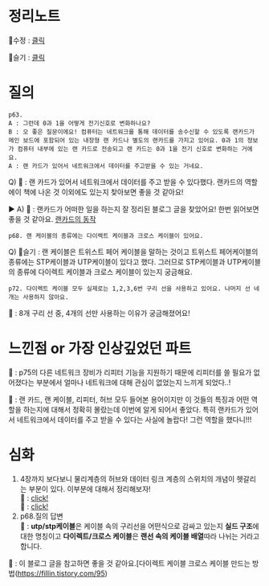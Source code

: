 # 정리노트
🐰수정 : [클릭](https://github.com/YunSuJeong/BOOK/blob/main/network/%EB%AA%A8%EB%91%90%EC%9D%98%20%EB%84%A4%ED%8A%B8%EC%9B%8C%ED%81%AC(Network%20for%20everyone)/chap3.%20%EB%AC%BC%EB%A6%AC%EA%B3%84%EC%B8%B5.md)

🍅슬기 : [클릭](https://github.com/seulgi7/Book-Log/blob/ced940b161bc3883afde427bb161f7845715f431/network/%EB%AA%A8%EB%91%90%EC%9D%98%EB%84%A4%ED%8A%B8%EC%9B%8C%ED%81%AC/3%EC%9E%A5-%EB%AC%BC%EB%A6%AC%EA%B3%84%EC%B8%B5%3A%EB%8D%B0%EC%9D%B4%ED%84%B0%EB%A5%BC%20%EC%A0%84%EA%B8%B0%20%EC%8B%A0%ED%98%B8%EB%A1%9C%20%EB%B3%80%ED%99%94%ED%95%98%EA%B8%B0.md)

# 질의
```
p63.
A : 그런데 0과 1을 어떻게 전기신호로 변화하나요?
B : 오 좋은 질문이에요! 컴퓨터는 네트워크를 통해 데이터를 송수신할 수 있도록 랜카드가 메인 보드에 포함되어 있는 내장형 랜 카드나 별도의 랜카드를 가지고 있어요. 0과 1의 정보가 컴퓨터 내부에 있는 랜 카드로 전송되고 랜 카드는 0과 1을 전기 신호로 변화하는 거에요.
A : 랜 카드가 있어서 네트워크에서 데이터를 주고받을 수 있는 거네요.
```
Q) 🍅 : 랜 카드가 있어서 네트워크에서 데이터를 주고 받을 수 있다했다. 랜카드의 역할에이 책에 나온 것 이외에도 있는지 찾아보면 좋을 것 같아요!


▶ A) 🍅 : 랜카드가 어떠한 일을 하는지 잘 정리된 블로그 글을 찾았어요! 한번 읽어보면 좋을 것 같아요. [랜카드의 동작](https://so-what-93.tistory.com/39)

```
p68. 랜 케이블의 종류에는 다이렉트 케이블과 크로스 케이블이 있어요.
```
Q) 🍅슬기 : 랜 케이블은 트위스트 페어 케이블을 말하는 것이고 트위스트 페어케이블의 종류에는 STP케이블과 UTP케이블이 있다고 했다. 그러므로 STP케이블과 UTP케이블의 종류에 다이렉트 케이블과 크로스 케이블이 있는지 궁금해요.

```
p72. 다이렉트 케이블 모두 실제로는 1,2,3,6번 구리 선을 사용하고 있어요. 나머지 선 네개는 사용하지 않아요.
```
🐰 : 8개 구리 선 중, 4개의 선만 사용하는 이유가 궁금해졌어요!


# 느낀점 or 가장 인상깊었던 파트
🐰 : p75의 다른 네트워크 장비가 리피터 기능을 지원하기 때문에 리피터를 쓸 필요가 없어졌다는 부분에서 얼마나 네트워크에 대해 관심이 없었는지 느끼게 되었다..!

🍅 : 랜 카드, 랜 케이블, 리피터, 허브 모두 들어본 용어이지만 이 것들의 특징과 어떤 역할을 하는지에 대해서 정확히 몰랐는데 이번에 알게 되어서 좋았다. 특히 랜카드가 있어서 네트워크에서 데이터를 주고 받을 수 있다는 사실에 놀랍다! 그런 역할을 했다니!!! 
# 심화
1. 4장까지 보다보니 물리계층의 허브와 데이터 링크 계층의 스위치의 개념이 헷갈리는 부분이 있다. 이부분에 대해서 정리해보자!  
🐰 : [click!](https://github.com/YunSuJeong/Filling-Out/blob/main/Network/%ED%97%88%EB%B8%8C&%EC%8A%A4%EC%9C%84%EC%B9%98.md)  
🍅 : [click!](https://github.com/seulgi7/Book-Log/blob/21044201bc56651277e0034b64d7d5647ed7c9b7/network/%EB%AA%A8%EB%91%90%EC%9D%98%EB%84%A4%ED%8A%B8%EC%9B%8C%ED%81%AC/%ED%97%88%EB%B8%8C%EC%99%80%20%EC%8A%A4%EC%9C%84%EC%B9%98%20%EC%B0%A8%EC%9D%B4%EC%A0%90.md)
2. p68.질의 답변  
🐰 : **utp/stp케이블**은 케이블 속의 구리선을 어떤식으로 감싸고 있는지 **실드 구조**에 대한 명칭이고 **다이렉트/크로스 케이블**은 **랜선 속의 케이블 배열**따라 나뉘는 거라고 합니다.

🍅 : 이 블로그 글을 참고하면 좋을 것 같아요.[다이렉트 케이블 크로스 케이블 만드는 방법(https://fillin.tistory.com/95)

